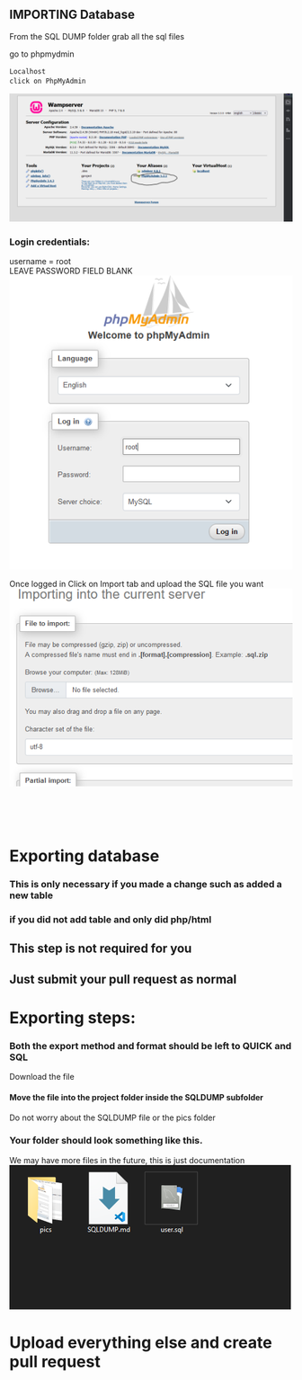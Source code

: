 ## IMPORTING Database

From the SQL DUMP folder grab all the sql files

go to phpmydmin

```markdown
Localhost 
click on PhpMyAdmin
```
![img.png](pics/img.png)

### Login credentials:<br>
username = root
<br> LEAVE PASSWORD FIELD BLANK<br>
![img_1.png](pics/img_1.png)


Once logged in Click on Import tab and upload the SQL file you want
![img_2.png](pics/img_2.png)


<br><br><br>
# Exporting database
### This is only necessary if you made a change such as added a new table
### if you did not add table and only did php/html
## This step is not required for you
##  Just submit your pull request as normal

# Exporting steps:
### Both the export method and format should be left to QUICK and SQL

Download the file

#### Move the file into the project folder inside the SQLDUMP subfolder<br>
Do not worry about the SQLDUMP file or the pics folder

### Your folder should look something like this.<br>
We may have more files in the future, this is just documentation
![img.png](pics/img3.png)

# Upload everything else and create pull request

